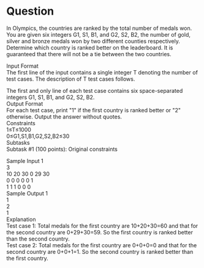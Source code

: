 # Question
In Olympics, the countries are ranked by the total number of medals won. You are given six integers G1, S1, B1, and G2, S2, B2, the number of gold, silver and bronze medals won by two different counties respectively. Determine which country is ranked better on the leaderboard. It is guaranteed that there will not be a tie between the two countries.

Input Format<br>
The first line of the input contains a single integer T denoting the number of test cases. The description of T test cases follows.<br>

The first and only line of each test case contains six space-separated integers G1, S1, B1, and G2, S2, B2.
<br>
Output Format<br>
For each test case, print "1" if the first country is ranked better or "2" otherwise. Output the answer without quotes.
<br>
Constraints<br>
1≤T≤1000<br>
0≤G1,S1,B1,G2,S2,B2≤30<br>
Subtasks<br>
Subtask #1 (100 points): Original constraints<br>

Sample Input 1 <br>
3<br>
10 20 30 0 29 30<br>
0 0 0 0 0 1<br>
1 1 1 0 0 0<br>
Sample Output 1<br> 
1<br>
2<br>
1<br>
Explanation<br>
Test case 1: Total medals for the first country are 10+20+30=60 and that for the second country are 0+29+30=59. So the first country is ranked better than the second country.
<br>
Test case 2: Total medals for the first country are 0+0+0=0 and that for the second country are 0+0+1=1. So the second country is ranked better than the first country.<br>